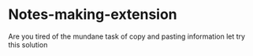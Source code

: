 # Notes-making-extension
Are you tired of the mundane task of copy and pasting information  let try this solution
